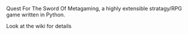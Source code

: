 Quest For The Sword Of Metagaming, a highly extensible stratagy/RPG game
written in Python.

Look at the wiki for details
